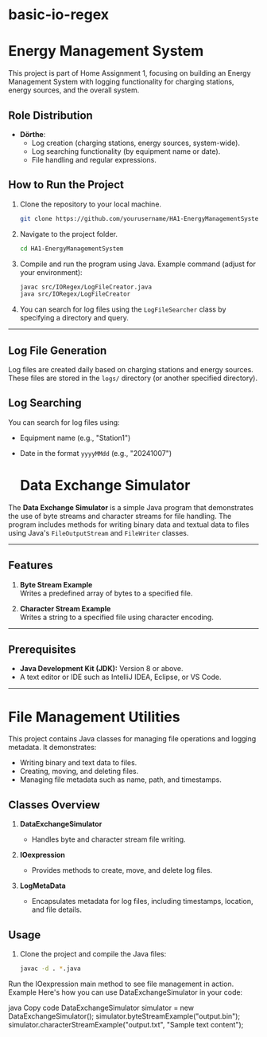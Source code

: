 # basic-io-regex

# Energy Management System

This project is part of Home Assignment 1, focusing on building an Energy Management System with logging functionality for charging stations, energy sources, and the overall system.

## Role Distribution
- **Dörthe**: 
  - Log creation (charging stations, energy sources, system-wide).
  - Log searching functionality (by equipment name or date).
  - File handling and regular expressions.
  
## How to Run the Project
1. Clone the repository to your local machine.
    ```bash
    git clone https://github.com/yourusername/HA1-EnergyManagementSystem.git
    ```
2. Navigate to the project folder.
    ```bash
    cd HA1-EnergyManagementSystem
    ```
3. Compile and run the program using Java. Example command (adjust for your environment):
    ```bash
    javac src/IORegex/LogFileCreator.java
    java src/IORegex/LogFileCreator
    ```
4. You can search for log files using the `LogFileSearcher` class by specifying a directory and query.

---

## Log File Generation
Log files are created daily based on charging stations and energy sources. These files are stored in the `logs/` directory (or another specified directory).

## Log Searching
You can search for log files using:
- Equipment name (e.g., "Station1")
- Date in the format `yyyyMMdd` (e.g., "20241007")

  # Data Exchange Simulator

The **Data Exchange Simulator** is a simple Java program that demonstrates the use of byte streams and character streams for file handling. The program includes methods for writing binary data and textual data to files using Java's `FileOutputStream` and `FileWriter` classes.

---

## Features

1. **Byte Stream Example**  
   Writes a predefined array of bytes to a specified file.
   
2. **Character Stream Example**  
   Writes a string to a specified file using character encoding.

---

## Prerequisites

- **Java Development Kit (JDK):** Version 8 or above.
- A text editor or IDE such as IntelliJ IDEA, Eclipse, or VS Code.

---

# File Management Utilities

This project contains Java classes for managing file operations and logging metadata. It demonstrates:

- Writing binary and text data to files.
- Creating, moving, and deleting files.
- Managing file metadata such as name, path, and timestamps.

## Classes Overview

1. **DataExchangeSimulator**
   - Handles byte and character stream file writing.
   
2. **IOexpression**
   - Provides methods to create, move, and delete log files.

3. **LogMetaData**
   - Encapsulates metadata for log files, including timestamps, location, and file details.

## Usage

1. Clone the project and compile the Java files:
   ```bash
   javac -d . *.java
Run the IOexpression main method to see file management in action.
Example
Here's how you can use DataExchangeSimulator in your code:

java
Copy code
DataExchangeSimulator simulator = new DataExchangeSimulator();
simulator.byteStreamExample("output.bin");
simulator.characterStreamExample("output.txt", "Sample text content");
